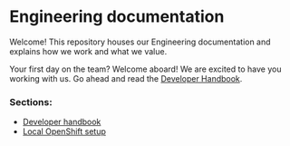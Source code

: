 
# Engineering documentation

Welcome! This repository houses our Engineering documentation and explains how we work and what we value.

Your first day on the team? Welcome aboard! We are excited to have you working with us. Go ahead and read the [Developer Handbook](/.handbook).

### Sections:

* [Developer handbook](handbook/README.md)
* [Local OpenShift setup](infrastructure/local-openshift.md)
